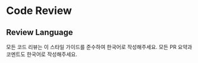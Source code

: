 # Code Review

## Review Language
모든 코드 리뷰는 이 스타일 가이드를 준수하여 한국어로 작성해주세요.
모든 PR 요약과 코멘트도 한국어로 작성해주세요.
